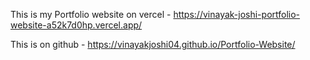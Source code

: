 This is my Portfolio website on vercel - https://vinayak-joshi-portfolio-website-a52k7d0hp.vercel.app/

This is on github - https://vinayakjoshi04.github.io/Portfolio-Website/
